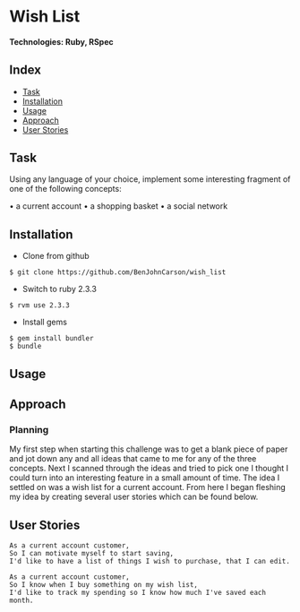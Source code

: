 # Wish List
#### Technologies: Ruby, RSpec

## Index
* [Task](#Task)
* [Installation](#Install)
* [Usage](#Usage)
* [Approach](#Approach)
* [User Stories](#Stories)

## <a name="Task">Task</a>
Using any language of your choice, implement some interesting fragment of one of the following concepts:

• a current account
• a shopping basket
• a social network

## <a name="Install">Installation</a>
* Clone from github
```
$ git clone https://github.com/BenJohnCarson/wish_list
```

* Switch to ruby 2.3.3
```
$ rvm use 2.3.3
```

* Install gems
```
$ gem install bundler
$ bundle
```

## <a name="Usage">Usage</a>

## <a name="Approach">Approach</a>
### Planning
My first step when starting this challenge was to get a blank piece of paper and jot down any and all ideas that came to me for any of the three concepts.
Next I scanned through the ideas and tried to pick one I thought I could turn into an interesting feature in a small amount of time.
The idea I settled on was a wish list for a current account. From here I began fleshing my idea by creating several user stories which can be found below.

## <a name="Stories">User Stories</a>
```
As a current account customer,
So I can motivate myself to start saving,
I'd like to have a list of things I wish to purchase, that I can edit.

As a current account customer,
So I know when I buy something on my wish list,
I'd like to track my spending so I know how much I've saved each month.
```

